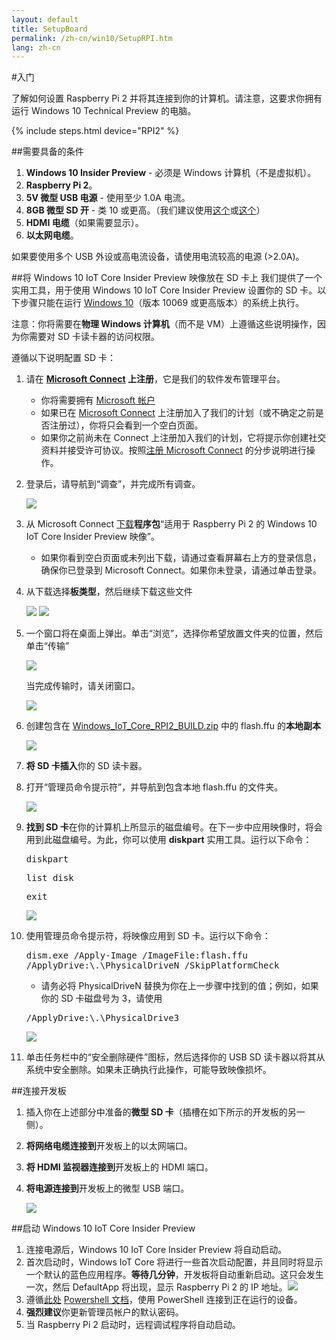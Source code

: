 ```yaml
---
layout: default
title: SetupBoard
permalink: /zh-cn/win10/SetupRPI.htm
lang: zh-cn
---
```


#入门

了解如何设置 Raspberry Pi 2 并将其连接到你的计算机。请注意，这要求你拥有运行 Windows 10 Technical Preview 的电脑。

{% include steps.html device="RPI2" %}

##需要具备的条件
1. **Windows 10 Insider Preview** - 必须是 Windows 计算机（不是虚拟机）。
2. **Raspberry Pi 2**。
3. **5V 微型 USB 电源** - 使用至少 1.0A 电流。
4. **8GB 微型 SD 开** - 类 10 或更高。（我们建议使用[这个](http://www.amazon.com/gp/product/B00IVPU786)或[这个](http://www.amazon.com/SanDisk-Ultra-Micro-SDHC-16GB/dp/9966573445)）
5. **HDMI 电缆**（如果需要显示）。
6. **以太网电缆**。

如果要使用多个 USB 外设或高电流设备，请使用电流较高的电源 \(\>2.0A\)。


##将 Windows 10 IoT Core Insider Preview 映像放在 SD 卡上
我们提供了一个实用工具，用于使用 Windows 10 IoT Core Insider Preview 设置你的 SD 卡。以下步骤只能在运行 [Windows 10](https://insider.windows.com)（版本 10069 或更高版本）的系统上执行。

注意：你将需要在**物理 Windows 计算机**（而不是 VM）上遵循这些说明操作，因为你需要对 SD 卡读卡器的访问权限。

遵循以下说明配置 SD 卡：

1. 请在 **[Microsoft Connect](https://connect.microsoft.com/windowsembeddediot/SelfNomination.aspx?ProgramID=8558) 上注册**，它是我们的软件发布管理平台。
	* 你将需要拥有 [Microsoft 帐户](http://www.microsoft.com/zh-cn/account/default.aspx)
	* 如果已在 [Microsoft Connect](https://connect.microsoft.com/windowsembeddediot/SelfNomination.aspx?ProgramID=8558) 上注册加入了我们的计划（或不确定之前是否注册过），你将只会看到一个空白页面。
	* 如果你之前尚未在 Connect 上注册加入我们的计划，它将提示你创建社交资料并接受许可协议。按照[注册 Microsoft Connect](http://ms-iot.github.io/content/SigninMSConnect.htm) 的分步说明进行操作。

2. 登录后，请导航到“调查”，并完成所有调查。

	<img class="device-images" src="{{site.baseurl}}/images/SetupRPI/connect1.PNG">

3. 从 Microsoft Connect [下载](http://connect.microsoft.com/windowsembeddedIoT/Downloads/DownloadDetails.aspx?DownloadID=57782)**程序包**“适用于 Raspberry Pi 2 的 Windows 10 IoT Core Insider Preview 映像”。
	* 如果你看到空白页面或未列出下载，请通过查看屏幕右上方的登录信息，确保你已登录到 Microsoft Connect。如果你未登录，请通过单击登录。
4. 从下载选择**板类型**，然后继续下载这些文件

	<img src="{{site.baseurl}}/images/SetupRPI/connect3.PNG">

	<img src="{{site.baseurl}}/images/SetupRPI/connect4.PNG">

5. 一个窗口将在桌面上弹出。单击“浏览”，选择你希望放置文件夹的位置，然后单击“传输”

	<img src="{{site.baseurl}}/images/SetupRPI/download1.PNG">

	当完成传输时，请关闭窗口。

	<img src="{{site.baseurl}}/images/SetupRPI/download2.PNG">
6. 创建包含在 <a href="{{site.downloadurl}}" target="_blank">Windows\_IoT\_Core\_RPI2\_BUILD.zip</a> 中的 flash.ffu 的**本地副本**

	<img src="{{site.baseurl}}/images/SetupRPI/flash2.PNG">

7. **将 SD 卡插入**你的 SD 读卡器。
8. 打开“管理员命令提示符”，并导航到包含本地 flash.ffu 的文件夹。

	<img class="device-images" src="{{site.baseurl}}/images/SetupRPI/cmd.jpg">

9. **找到 SD 卡**在你的计算机上所显示的磁盘编号。在下一步中应用映像时，将会用到此磁盘编号。为此，你可以使用 **diskpart** 实用工具。运行以下命令：

	<kbd>diskpart</kbd>

	<kbd>list disk</kbd>

	<kbd>exit</kbd>

	<img  src="{{site.baseurl}}/images/SetupRPI/diskpart.PNG">

10. 使用管理员命令提示符，将映像应用到 SD 卡。运行以下命令：

	<kbd>dism.exe /Apply-Image /ImageFile:<fullpath>flash.ffu /ApplyDrive:\\.\\PhysicalDriveN /SkipPlatformCheck</fullpath></kbd>

	* 请务必将 PhysicalDriveN 替换为你在上一步骤中找到的值；例如，如果你的 SD 卡磁盘号为 3，请使用

	<kbd>/ApplyDrive:\\.\\PhysicalDrive3</kbd>

	<img  src="{{site.baseurl}}/images/SetupRPI/applyDrive.PNG">

11. 单击任务栏中的“安全删除硬件”图标，然后选择你的 USB SD 读卡器以将其从系统中安全删除。如果未正确执行此操作，可能导致映像损坏。


##连接开发板

1. 插入你在上述部分中准备的**微型 SD 卡**（插槽在如下所示的开发板的另一侧）。
2. **将网络电缆连接到**开发板上的以太网端口。
3. **将 HDMI 监视器连接到**开发板上的 HDMI 端口。
4. **将电源连接到**开发板上的微型 USB 端口。

	<img class="device-images" src="{{site.baseurl}}/images/rpi2.png">


##启动 Windows 10 IoT Core Insider Preview
1. 连接电源后，Windows 10 IoT Core Insider Preview 将自动启动。
2. 首次启动时，Windows IoT Core 将进行一些首次启动配置，并且同时将显示一个默认的蓝色应用程序。**等待几分钟**，开发板将自动重新启动。这只会发生一次，然后 DefaultApp 将出现，显示 Raspberry Pi 2 的 IP 地址。<img class="device-images" src="{{site.baseurl}}/images/DefaultAppRpi2.png">
3. 遵循<a href="{{site.baseurl}}/win10/samples/PowerShell.htm">此处</a> [Powershell 文档]({{site.baseurl}}/win10/samples/PowerShell.htm)，使用 PowerShell 连接到正在运行的设备。
4. **强烈建议**你更新管理员帐户的默认密码。
5. 当 Raspberry Pi 2 启动时，远程调试程序将自动启动。
